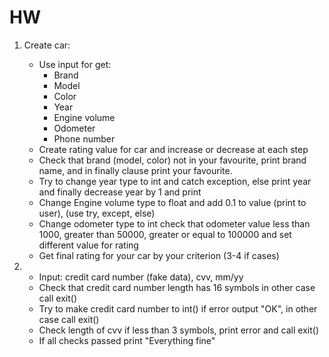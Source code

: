 # HW

1. Create car:

    * Use input for get:
        * Brand
        * Model
        * Color
        * Year
        * Engine volume
        * Odometer
        * Phone number
    * Create rating value for car and increase or decrease at each step 
    * Check that brand (model, color) not in your favourite, print brand name, 
    and in finally clause print your favourite.
    * Try to change year type to int and catch exception, else print year 
    and finally decrease year by 1 and print
    * Change Engine volume type to float and add 0.1 to value 
    (print to user), (use try, except, else)
    * Change odometer type to int check that odometer value less than 1000, 
    greater than 50000, greater or equal to 100000 and 
    set different value for rating
    * Get final rating for your car by your criterion (3-4 if cases)

2. 
    * Input: credit card number (fake data), cvv, mm/yy
    * Check that credit card number length has 16 symbols in other case call exit()
    * Try to make credit card number to int() if error output "OK", in other case call exit()
    * Check length of cvv if less than 3 symbols, print error and call exit()
    * If all checks passed print "Everything fine"